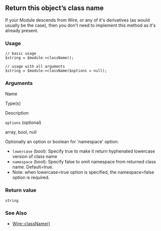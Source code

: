 Return this object’s class name
-------------------------------

If your Module descends from Wire, or any of it's derivatives (as would usually be the case), then you don't need to implement this method as it's already present.

### Usage

    // basic usage
    $string = $module->className();
    
    // usage with all arguments
    $string = $module->className($options = null);

### Arguments

Name

Type(s)

Description

`options` (optional)

array, bool, null

Optionally an option or boolean for 'namespace' option:

*   `lowercase` (bool): Specify true to make it return hyphenated lowercase version of class name
*   `namespace` (bool): Specify false to omit namespace from returned class name. Default=true.
*   Note: when lowercase=true option is specified, the namespace=false option is required.

### Return value

`string`

### See Also

*   [Wire::className()](/api/ref/wire/class-name/)

